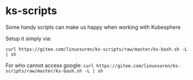 # ks-scripts
Some handy scripts can make us happy when working with Kubesphere

Setup it simply via:

`curl https://gitee.com/linuxsuren/ks-scripts/raw/master/ks-bash.sh -L | sh`

For who cannot access google: `curl https://gitee.com/linuxsuren/ks-scripts/raw/master/ks-bash.sh -L | sh`
